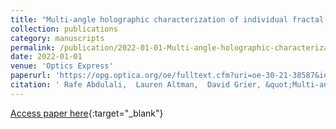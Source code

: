```yaml
---
title: "Multi-angle holographic characterization of individual fractal aggregates"
collection: publications
category: manuscripts
permalink: /publication/2022-01-01-Multi-angle-holographic-characterization-of-individual-fractal-aggregates
date: 2022-01-01
venue: 'Optics Express'
paperurl: 'https://opg.optica.org/oe/fulltext.cfm?uri=oe-30-21-38587&id=507981'
citation: ' Rafe Abdulali,  Lauren Altman,  David Grier, &quot;Multi-angle holographic characterization of individual fractal aggregates.&quot; Optics Express, 2022.'
---
```

[Access paper here](https://opg.optica.org/oe/fulltext.cfm?uri=oe-30-21-38587&id=507981){:target="_blank"}
